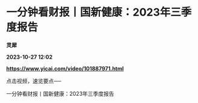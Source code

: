 # 一分钟看财报丨国新健康：2023年三季度报告
**灵犀**

**2023-10-27 12:02**

**https://www.yicai.com/video/101887971.html**

点击视频，速览要点──

一分钟看财报丨国新健康：2023年三季度报告
